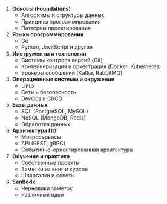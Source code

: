 1. **Основы (Foundations)**
    - Алгоритмы и структуры данных
    - Принципы программирования
    - Паттерны проектирования
2. **Языки программирования**
    - Go
    - Python, JavaScript и другие
3. **Инструменты и технологии**
    - Системы контроля версий (Git)
    - Контейнеризация и оркестрация (Docker, Kubernetes)
    - Брокеры сообщений (Kafka, RabbitMQ)
4. **Операционные системы и окружение**
    - Linux
    - Сети и безопасность
    - DevOps и CI/CD
5. **Базы данных**
    - SQL (PostgreSQL, MySQL)
    - NoSQL (MongoDB, Redis)
    - Обработка данных
6. **Архитектура ПО**
    - Микросервисы
    - API (REST, gRPC)
    - Событийно-ориентированная архитектура
7. **Обучение и практика**
    - Собственные проекты
    - Заметки из книг и курсов
    - Шпаргалки и советы
8. **SanBodx** 
	- Черновики заметок
	- Различные идеи
